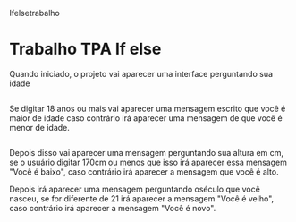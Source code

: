  Ifelsetrabalho
 <h1>Trabalho TPA If else</h1>
 <p>Quando iniciado, o projeto vai aparecer uma interface perguntando sua idade</p>
<img src="17.png" alt="">
 <p>Se digitar 18 anos ou mais vai aparecer uma mensagem escrito que você é maior de idade caso contrário irá aparecer uma mensagem de que você é menor de idade.</p>
<img src="" alt="">
 <p>Depois disso vai aparecer uma mensagem perguntando sua altura em cm, se o usuário digitar 170cm ou menos que isso irá aparecer essa mensagem "Você é baixo", caso contrário irá aparecer a mensagem que você é alto.
 <img src="" alt="">
 </p>Depois irá aparecer uma mensagem perguntando oséculo que você nasceu, se for diferente de 21 irá aparecer a mensagem "Você é velho", caso contrário irá aparecer a mensagem "Você é novo".
 <img src="" alt="">
 
